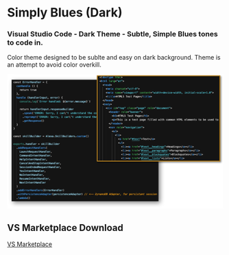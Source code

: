 # Simply Blues (Dark)
### Visual Studio Code - Dark Theme - Subtle, Simple Blues tones to code in.

Color theme designed to be sublte and easy on dark background. Theme is an attempt to avoid color overkill.

![](/screenshot.png)

## VS Marketplace Download
[VS Marketplace](https://marketplace.visualstudio.com/items?itemName=webjestic.simply-blues)